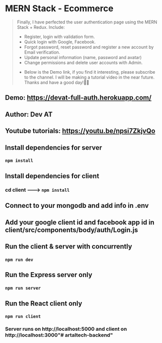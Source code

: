 # MERN Stack - Ecommerce
> Finally, I have perfected the user authentication page using the MERN Stack + Redux.
> Include:
> + Register, login with validation form.
> + Quick login with Google, Facebook.
> + Forgot password, reset password and register a new account by Email verification.
> + Update personal information (name, password and avatar)
> + Change permissions and delete user accounts with Admin.
> - Below is the Demo link, if you find it interesting, please subscribe to the channel. I will be making a tutorial video in the near future. Thanks and have a good day!💓💓

## Demo: https://devat-full-auth.herokuapp.com/

## Author: Dev AT
## Youtube tutorials: https://youtu.be/npsi7ZkjvQo

## Install dependencies for server 
### `npm install`

## Install dependencies for client
### cd client ---> `npm install`

## Connect to your mongodb and add info in .env

## Add your google client id and facebook app id in client/src/components/body/auth/Login.js

## Run the client & server with concurrently
### `npm run dev`

## Run the Express server only
### `npm run server`

## Run the React client only
### `npm run client`

### Server runs on http://localhost:5000 and client on http://localhost:3000"# artaltech-backend" 
